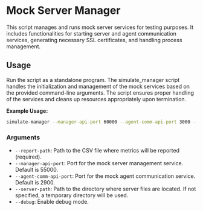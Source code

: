 # Mock Server Manager

This script manages and runs mock server services for testing purposes. It includes functionalities for starting server and agent communication services, generating necessary SSL certificates, and handling process management.

## Usage

Run the script as a standalone program. The simulate_manager script handles the initialization and management of the mock services based on the provided command-line arguments. The script ensures proper handling of the services and cleans up resources appropriately upon termination.

**Example Usage:**

```sh
simulate-manager --manager-api-port 60000 --agent-comm-api-port 3000 --server-path /path/to/server --report-path /path/to/report.csv
```

### Arguments

- `--report-path`: Path to the CSV file where metrics will be reported (required).
- `--manager-api-port`: Port for the mock server management service. Default is 55000.
- `--agent-comm-api-port`: Port for the mock agent communication service. Default is 2900.
- `--server-path`: Path to the directory where server files are located. If not specified, a temporary directory will be used.
- `--debug`: Enable debug mode.
